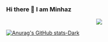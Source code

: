 ### Hi there 👋 I am Minhaz
<p align="center">
  <a href="https://github.com/DenverCoder1/readme-typing-svg"><img src="https://readme-typing-svg.herokuapp.com?lines=Student+at+CSE+,+SUST;"></a>
</p>


[![Anurag's GitHub stats-Dark](https://github-readme-stats.vercel.app/api?username=minhaz1010&show_icons=true&theme=dark#gh-dark-mode-only)](https://github.com/anuraghazra/github-readme-stats#gh-dark-mode-only)
